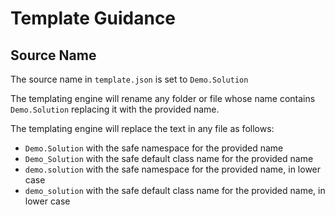 # Template Guidance

## Source Name

The source name in `template.json` is set to `Demo.Solution`

The templating engine will rename any folder or file whose name contains `Demo.Solution` replacing it with the provided name. 

The templating engine will replace the text in any file as follows:

- `Demo.Solution` with the safe namespace for the provided name
- `Demo_Solution` with the safe default class name for the provided name
- `demo.solution` with the safe namespace for the provided name, in lower case
- `demo_solution` with the safe default class name for the provided name, in lower case
